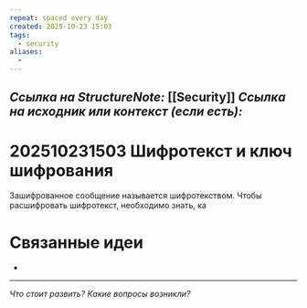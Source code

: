 ```yaml
---
repeat: spaced every day
created: 2025-10-23 15:03
tags:
  - security
aliases:
  -
---
```

*Ссылка на StructureNote:* [[Security]] 
*Ссылка на исходник или контекст (если есть):*
- 

# 202510231503 Шифротекст и ключ шифрования

Зашифрованное сообщение называется шифротекством. Чтобы расшифровать шифротекст, необходимо знать, ка
# Связанные идеи

- 

---

*Что стоит развить? Какие вопросы возникли?*
